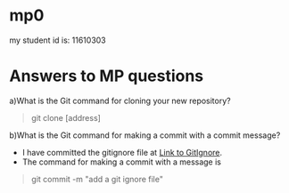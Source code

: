 # mp0

my student id is: 11610303

# Answers to MP questions
a)What is the Git command for cloning your new repository?
> git clone [address]

b)What is the Git command for making a commit with a commit message?
- I have committed the gitignore file at [Link to GitIgnore](https://github.com/sustech-se2019-classroom-1/mp0-maxCodeVector/commit/).
- The command for making a commit with a message is
> git commit -m "add a git ignore file"
